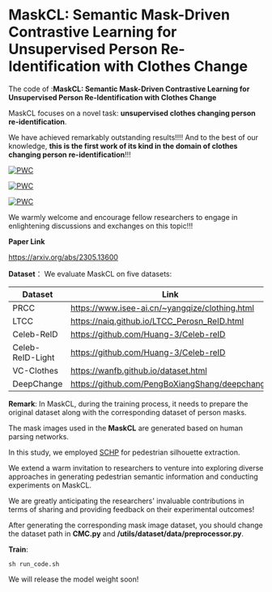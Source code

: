 # MaskCL: Semantic Mask-Driven Contrastive Learning for Unsupervised Person Re-Identification with Clothes Change

The code of :**MaskCL: Semantic Mask-Driven Contrastive Learning for Unsupervised Person Re-Identification with Clothes Change**

 
MaskCL focuses on a novel task: **unsupervised clothes changing person re-identification**. 

We have achieved remarkably outstanding results!!!! 
And to the best of our knowledge, **this is the first work of its kind in the domain of clothes changing person re-identification**!!!

[![PWC](https://img.shields.io/endpoint.svg?url=https://paperswithcode.com/badge/maskcl-semantic-mask-driven-contrastive/unsupervised-person-re-identification-on-ltcc)](https://paperswithcode.com/sota/unsupervised-person-re-identification-on-ltcc?p=maskcl-semantic-mask-driven-contrastive)

[![PWC](https://img.shields.io/endpoint.svg?url=https://paperswithcode.com/badge/maskcl-semantic-mask-driven-contrastive/unsupervised-person-re-identification-on-vc)](https://paperswithcode.com/sota/unsupervised-person-re-identification-on-vc?p=maskcl-semantic-mask-driven-contrastive)

[![PWC](https://img.shields.io/endpoint.svg?url=https://paperswithcode.com/badge/maskcl-semantic-mask-driven-contrastive/unsupervised-person-re-identification-on-prcc)](https://paperswithcode.com/sota/unsupervised-person-re-identification-on-prcc?p=maskcl-semantic-mask-driven-contrastive)

We warmly welcome and encourage fellow researchers to engage in enlightening discussions and exchanges on this topic!!!

**Paper Link** 

https://arxiv.org/abs/2305.13600

**Dataset**：
We evaluate MaskCL on five datasets:
 
| Dataset | Link |
| ------- | ------- 
| PRCC | https://www.isee-ai.cn/~yangqize/clothing.html|
| LTCC | https://naiq.github.io/LTCC_Perosn_ReID.html | 
| Celeb-ReID| https://github.com/Huang-3/Celeb-reID | 
| Celeb-ReID-Light| https://github.com/Huang-3/Celeb-reID | 
| VC-Clothes| https://wanfb.github.io/dataset.html | 
| DeepChange| https://github.com/PengBoXiangShang/deepchange | 

**Remark**:
In MaskCL, during the training process, it needs to prepare the original dataset along with the corresponding dataset of person masks.

The mask images used in the **MaskCL** are generated based on human parsing networks. 

In this study, we employed [SCHP](https://github.com/GoGoDuck912/Self-Correction-Human-Parsing) for pedestrian silhouette extraction. 

We extend a warm invitation to researchers to venture into exploring diverse approaches in generating pedestrian semantic information and conducting experiments on MaskCL. 

We are greatly anticipating the researchers' invaluable contributions in terms of sharing and providing feedback on their experimental outcomes!


After generating the corresponding mask image dataset, you should change the dataset path in **CMC.py** and **/utils/dataset/data/preprocessor.py**.


**Train**:
```
sh run_code.sh
```

We will release the model weight soon!


